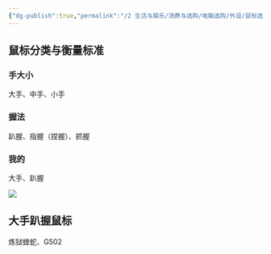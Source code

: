 ```yaml
---
{"dg-publish":true,"permalink":"/2 生活与娱乐/消费与选购/电脑选购/外设/鼠标选购/","title":"鼠标选购"}
---
```



## 鼠标分类与衡量标准
### 手大小
大手、中手、小手
### 握法
趴握、指握（捏握）、抓握
### 我的
大手、趴握

![](/img/user/resources/attachments/20230719鼠标选购.png)

## 大手趴握鼠标
炼狱蝰蛇、G502